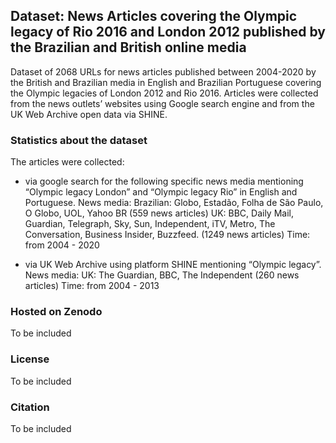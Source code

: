 ## Dataset: News Articles covering the Olympic legacy of Rio 2016 and London 2012 published by the Brazilian and British online media
Dataset of 2068 URLs for news articles published between 2004-2020 by the British and Brazilian media in English and Brazilian Portuguese covering the Olympic legacies of London 2012 and Rio 2016. Articles were collected from the news outlets’ websites using Google search engine and from the UK Web Archive open data via SHINE. 

### Statistics about the dataset

The articles were collected:
- via google search for the following specific news media mentioning “Olympic legacy London” and “Olympic legacy Rio” in English and Portuguese. 
News media: 
Brazilian: Globo, Estadão, Folha de São Paulo, O Globo, UOL, Yahoo BR (559 news articles)
UK: BBC, Daily Mail, Guardian, Telegraph, Sky, Sun, Independent, iTV, Metro, The Conversation, Business Insider, Buzzfeed. (1249 news articles)
Time: from 2004 - 2020

- via UK Web Archive using platform SHINE mentioning “Olympic legacy”.
News media:
UK: The Guardian, BBC, The Independent (260 news articles)
Time: from 2004 - 2013

### Hosted on Zenodo
To be included

### License
To be included

### Citation
To be included
